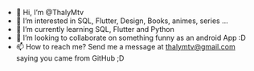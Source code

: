 - 👋 Hi, I’m @ThalyMtv
- 👀 I’m interested in SQL, Flutter, Design, Books, animes, series ...
- 🌱 I’m currently learning SQL, Flutter and Python
- 💞️ I’m looking to collaborate on something funny as an android App :D
- 📫 How to reach me? Send me a message at thalymtv@gmail.com saying you came from GitHub ;D

<!---
ThalyMtv/ThalyMtv is a ✨ special ✨ repository because its `README.md` (this file) appears on your GitHub profile.
You can click the Preview link to take a look at your changes.
--->
